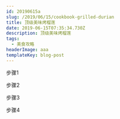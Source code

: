 ```yaml
---
id: 20190615a
slug: /2019/06/15/cookbook-grilled-durian
title: 顶级美味烤榴莲
date: 2019-06-15T07:35:34.730Z
description: 顶级美味烤榴莲
tags:
  - 美食攻略
headerImage: aaa
templateKey: blog-post
---
```







步骤1





步骤2



步骤3



步骤4
